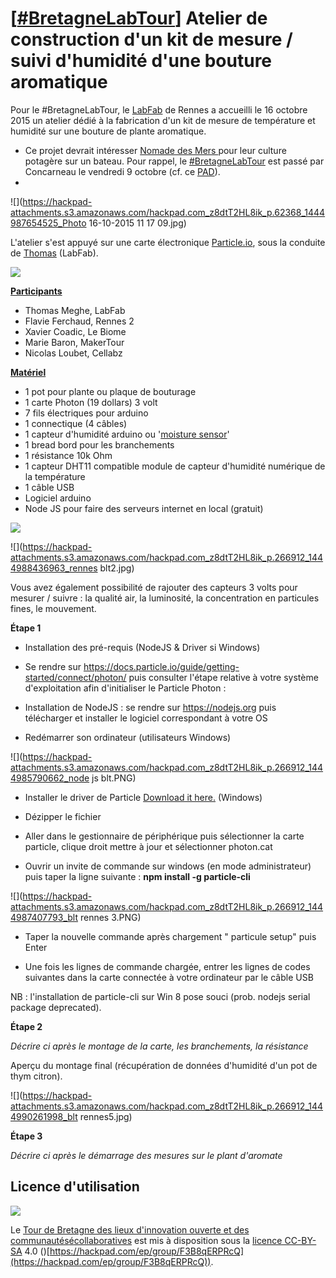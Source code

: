 # [[#BretagneLabTour](https://hackpad.com/ep/search/?q=%23BretagneLabTour&via=tPQn73EJTY4)] Atelier de construction d'un kit de mesure / suivi d'humidité d'une bouture aromatique

Pour le #BretagneLabTour, le [LabFab](http://labfab.fr) de Rennes a accueilli le 16 octobre 2015 un atelier dédié à la fabrication d'un kit de mesure de température et humidité sur une bouture de plante aromatique.

*   Ce projet devrait intéresser [Nomade des Mers ](http://nomadedesmers.org/)pour leur culture potagère sur un bateau. Pour rappel, le [#BretagneLabTour](https://hackpad.com/ep/search/?q=%23BretagneLabTour&via=z8dtT2HL8ik) est passé par Concarneau le vendredi 9 octobre (cf. ce [PAD](https://hackpad.com/BretagneLabTour-3me-tape-Concarneau-Explore-9-octobre-qfpS66vvoQx)).
*

![](https://hackpad-attachments.s3.amazonaws.com/hackpad.com_z8dtT2HL8ik_p.62368_1444987654525_Photo 16-10-2015 11 17 09.jpg)

L'atelier s'est appuyé sur une carte électronique [Particle.io](https://www.particle.io), sous la conduite de [Thomas](https://fr.linkedin.com/in/thomasmeghe) (LabFab).

![](https://hackpad-attachments.s3.amazonaws.com/hackpad.com_z8dtT2HL8ik_p.62368_1444988216634_IMG_3787.JPG)

**<u>Participants</u>**

*   Thomas Meghe, LabFab
*   Flavie Ferchaud, Rennes 2
*   Xavier Coadic, Le Biome
*   Marie Baron, MakerTour
*   Nicolas Loubet, Cellabz

**<u>Matériel</u>**

*   1 pot pour plante ou plaque de bouturage
*   1 carte Photon (19 dollars) 3 volt
*   7 fils électriques pour arduino
*   1 connectique (4 câbles)
*   1 capteur d'humidité arduino ou '[moisture sensor](http://wiki.iteadstudio.com/Moisture_Sensor)'
*   1 bread bord pour les branchements
*   1 résistance 10k Ohm
*   1  capteur DHT11 compatible module de capteur d'humidité numérique de la température  
*   1 câble USB
*   Logiciel arduino 
*   Node JS pour faire des serveurs internet en local (gratuit)

![](https://hackpad-attachments.s3.amazonaws.com/hackpad.com_z8dtT2HL8ik_p.62368_1444988337971_materiel.jpg)

![](https://hackpad-attachments.s3.amazonaws.com/hackpad.com_z8dtT2HL8ik_p.266912_1444988436963_rennes blt2.jpg)

Vous avez également possibilité de rajouter des capteurs 3 volts pour mesurer / suivre : la qualité air, la luminosité, la concentration en particules fines, le mouvement. 

**Étape 1**

*   Installation des pré-requis (NodeJS & Driver si Windows)

*   Se rendre sur [](https://docs.particle.io/guide/getting-started/connect/photon/)https://docs.particle.io/guide/getting-started/connect/photon/ puis consulter l'étape relative à votre système d'exploitation afin d'initialiser le Particle Photon :

*   Installation de NodeJS : se rendre sur [](https://nodejs.org)https://nodejs.org puis télécharger et installer le logiciel correspondant à votre OS

*   Redémarrer son ordinateur (utilisateurs Windows)

![](https://hackpad-attachments.s3.amazonaws.com/hackpad.com_z8dtT2HL8ik_p.266912_1444985790662_node js blt.PNG)

*   Installer le driver de Particle [Download it here.](https://s3.amazonaws.com/spark-website/Particle.zip) (Windows)

*   Dézipper le fichier

*   Aller dans le gestionnaire de périphérique puis sélectionner la carte particle, clique droit mettre à jour et sélectionner photon.cat

*   Ouvrir un invite de commande sur windows (en mode administrateur) puis taper la ligne suivante : **npm install -g particle-cli**

![](https://hackpad-attachments.s3.amazonaws.com/hackpad.com_z8dtT2HL8ik_p.266912_1444987407793_blt rennes 3.PNG)

*    Taper la nouvelle commande après chargement " particule setup" puis Enter

*   Une fois les lignes de commande chargée, entrer les lignes de codes suivantes dans la carte connectée à votre ordinateur par le câble USB

NB : l'installation de particle-cli sur Win 8 pose souci (prob. nodejs serial package deprecated).

**Étape 2**

_Décrire ci après le montage de la carte, les branchements, la résistance_

Aperçu du montage final (récupération de données d'humidité d'un pot de thym citron).

![](https://hackpad-attachments.s3.amazonaws.com/hackpad.com_z8dtT2HL8ik_p.266912_1444990261998_blt rennes5.jpg)

**Étape 3**

_Décrire ci après le démarrage des mesures sur le plant d'aromate_

## Licence d'utilisation

![](https://hackpad-attachments.s3.amazonaws.com/hackpad.com_CJCut6qvqG0_p.266912_1444998003182_cc-by-sa.png)

Le [Tour de Bretagne des lieux d](https://hackpad.com/CJCut6qvqG0)['](https://hackpad.com/CJCut6qvqG0)[innovation ouverte et des communautés](https://hackpad.com/CJCut6qvqG0)[é](https://hackpad.com/CJCut6qvqG0)[collaboratives](https://hackpad.com/CJCut6qvqG0) est mis à disposition sous la [licence CC-BY-SA](http://creativecommons.org/licenses/by-sa/4.0/) 4.0 ([](https://hackpad.com/ep/group/F3B8qERPRcQ))[https://hackpad.com/ep/group/F3B8qERPRcQ](https://hackpad.com/ep/group/F3B8qERPRcQ)). 
